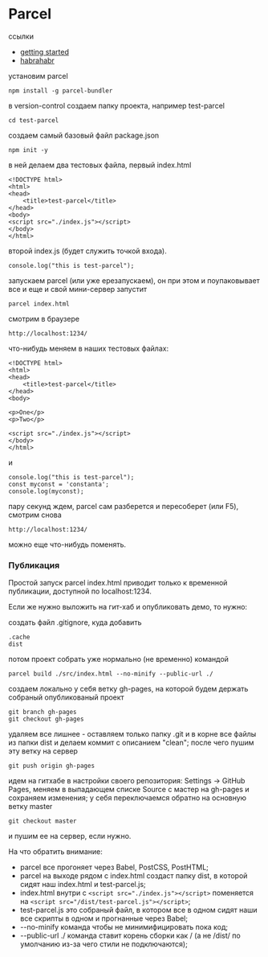 # Parcel

ссылки
* [getting started](https://parceljs.org/getting_started.html)
* [habrahabr](https://habrahabr.ru/post/344486/)

установим parcel
```
npm install -g parcel-bundler
```
в version-control создаем папку проекта, например test-parcel
```
cd test-parcel
```
создаем самый базовый файл package.json
```
npm init -y
```
в ней делаем два тестовых файла, первый index.html
```
<!DOCTYPE html>
<html>
<head>
	<title>test-parcel</title>
</head>
<body>
<script src="./index.js"></script>
</body>
</html>
```
второй index.js (будет служить точкой входа).
```
console.log("this is test-parcel");
```
запускаем parcel (или уже ерезапускаем), он при этом и поупаковывает все и еще и свой мини-сервер запустит
```
parcel index.html
```
смотрим в браузере
```
http://localhost:1234/
```
что-нибудь меняем в наших тестовых файлах:
```
<!DOCTYPE html>
<html>
<head>
	<title>test-parcel</title>
</head>
<body>

<p>One</p>
<p>Two</p>

<script src="./index.js"></script>
</body>
</html>
```
и
```
console.log("this is test-parcel");
const myconst = 'constanta';
console.log(myconst);
```
пару секунд ждем, parcel сам разберется и пересоберет (или F5), смотрим снова
```
http://localhost:1234/
```
можно еще что-нибудь поменять.

### Публикация
Простой запуск parcel index.html приводит только к временной публикации, доступной по localhost:1234.

Если же нужно выложить на гит-хаб и опубликовать демо, то нужно:

создать файл .gitignore, куда добавить
```
.cache
dist
```
потом проект собрать уже нормально (не временно) командой
```
parcel build ./src/index.html --no-minify --public-url ./
```
создаем локально у себя ветку gh-pages, на которой будем держать собраный опубликованый проект
```
git branch gh-pages
git checkout gh-pages
```
удаляем все лишнее - оставляем только папку .git и в корне все файлы из папки dist и делаем коммит c описанием "clean";
после чего пушим эту ветку на сервер
```
git push origin gh-pages
```
идем на гитхабе в настройки своего репозитория: Settings -> GitHub Pages, меняем в выпадающем списке Source с мастер на gh-pages и сохраняем изменения; у себя переключаемся обратно на основную ветку master
```
git checkout master
```
и пушим ее на сервер, если нужно.


На что обратить внимание:
* parcel все прогоняет через Babel, PostCSS, PostHTML;
* parcel на выходе рядом с index.html создаст папку dist, в которой сидят наш index.html и test-parcel.js;
* index.html внутри с `<script src="./index.js"></script>` поменяется на `<script src="/dist/test-parcel.js"></script>`;
* test-parcel.js это собраный файл, в котором все в одном сидят наши все скрипты в одном и прогнанные через Babel;
* --no-minify команда чтобы не минимифицировать пока код;
* --public-url ./ команда ставит корень сборки как / (а не /dist/ по умолчанию из-за чего стили не подключаются);